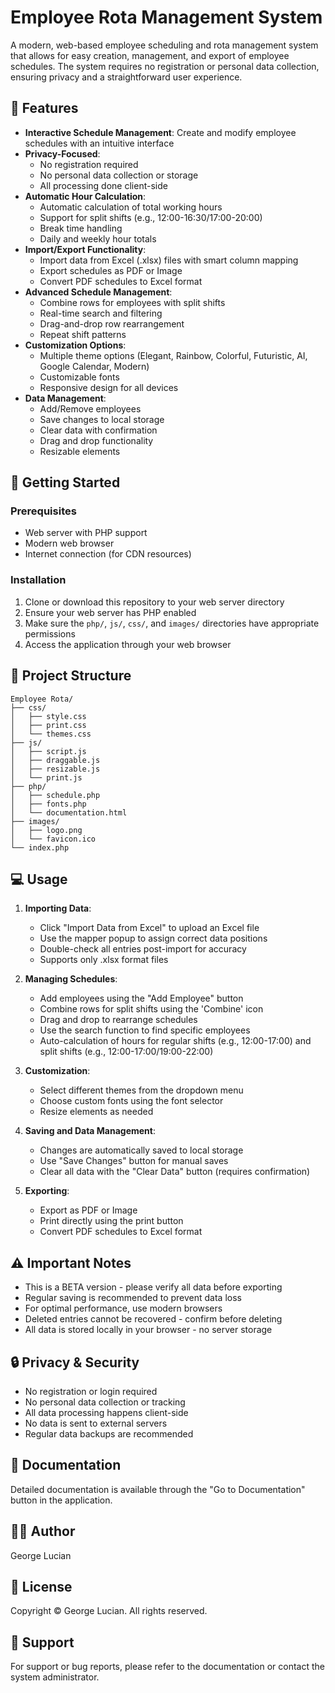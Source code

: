 # Employee Rota Management System

A modern, web-based employee scheduling and rota management system that allows for easy creation, management, and export of employee schedules. The system requires no registration or personal data collection, ensuring privacy and a straightforward user experience.

## 🌟 Features

- **Interactive Schedule Management**: Create and modify employee schedules with an intuitive interface
- **Privacy-Focused**:
  - No registration required
  - No personal data collection or storage
  - All processing done client-side
- **Automatic Hour Calculation**:
  - Automatic calculation of total working hours
  - Support for split shifts (e.g., 12:00-16:30/17:00-20:00)
  - Break time handling
  - Daily and weekly hour totals
- **Import/Export Functionality**:
  - Import data from Excel (.xlsx) files with smart column mapping
  - Export schedules as PDF or Image
  - Convert PDF schedules to Excel format
- **Advanced Schedule Management**:
  - Combine rows for employees with split shifts
  - Real-time search and filtering
  - Drag-and-drop row rearrangement
  - Repeat shift patterns
- **Customization Options**:
  - Multiple theme options (Elegant, Rainbow, Colorful, Futuristic, AI, Google Calendar, Modern)
  - Customizable fonts
  - Responsive design for all devices
- **Data Management**:
  - Add/Remove employees
  - Save changes to local storage
  - Clear data with confirmation
  - Drag and drop functionality
  - Resizable elements

## 🚀 Getting Started

### Prerequisites

- Web server with PHP support
- Modern web browser
- Internet connection (for CDN resources)

### Installation

1. Clone or download this repository to your web server directory
2. Ensure your web server has PHP enabled
3. Make sure the `php/`, `js/`, `css/`, and `images/` directories have appropriate permissions
4. Access the application through your web browser

## 📁 Project Structure

```
Employee Rota/
├── css/
│   ├── style.css
│   ├── print.css
│   └── themes.css
├── js/
│   ├── script.js
│   ├── draggable.js
│   ├── resizable.js
│   └── print.js
├── php/
│   ├── schedule.php
│   ├── fonts.php
│   └── documentation.html
├── images/
│   ├── logo.png
│   └── favicon.ico
└── index.php
```

## 💻 Usage

1. **Importing Data**:
   - Click "Import Data from Excel" to upload an Excel file
   - Use the mapper popup to assign correct data positions
   - Double-check all entries post-import for accuracy
   - Supports only .xlsx format files

2. **Managing Schedules**:
   - Add employees using the "Add Employee" button
   - Combine rows for split shifts using the 'Combine' icon
   - Drag and drop to rearrange schedules
   - Use the search function to find specific employees
   - Auto-calculation of hours for regular shifts (e.g., 12:00-17:00) and split shifts (e.g., 12:00-17:00/19:00-22:00)

3. **Customization**:
   - Select different themes from the dropdown menu
   - Choose custom fonts using the font selector
   - Resize elements as needed

4. **Saving and Data Management**:
   - Changes are automatically saved to local storage
   - Use "Save Changes" button for manual saves
   - Clear all data with the "Clear Data" button (requires confirmation)

5. **Exporting**:
   - Export as PDF or Image
   - Print directly using the print button
   - Convert PDF schedules to Excel format

## ⚠️ Important Notes

- This is a BETA version - please verify all data before exporting
- Regular saving is recommended to prevent data loss
- For optimal performance, use modern browsers
- Deleted entries cannot be recovered - confirm before deleting
- All data is stored locally in your browser - no server storage

## 🔒 Privacy & Security

- No registration or login required
- No personal data collection or tracking
- All data processing happens client-side
- No data is sent to external servers
- Regular data backups are recommended

## 📝 Documentation

Detailed documentation is available through the "Go to Documentation" button in the application.

## 👨‍💻 Author

George Lucian

## 📄 License

Copyright © George Lucian. All rights reserved.

## 🤝 Support

For support or bug reports, please refer to the documentation or contact the system administrator. 